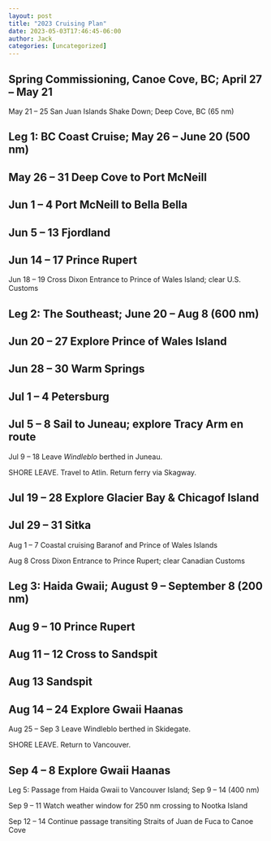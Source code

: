 ```yaml
---
layout: post
title: "2023 Cruising Plan"
date: 2023-05-03T17:46:45-06:00
author: Jack
categories: [uncategorized]
---
```


## Spring Commissioning, Canoe Cove, BC; April 27 – May 21

May 21 – 25 San Juan Islands Shake Down; Deep Cove, BC (65 nm)

## Leg 1: BC Coast Cruise; May 26 – June 20 (500 nm)

## May 26 – 31 Deep Cove to Port McNeill

## Jun 1 – 4 Port McNeill to Bella Bella

## Jun 5 – 13 Fjordland

## Jun 14 – 17 Prince Rupert

Jun 18 – 19 Cross Dixon Entrance to Prince of Wales Island; clear U.S. Customs

## Leg 2: The Southeast; June 20 – Aug 8 (600 nm)

## Jun 20 – 27 Explore Prince of Wales Island

## Jun 28 – 30 Warm Springs

## Jul 1 – 4 Petersburg

## Jul 5 – 8 Sail to Juneau; explore Tracy Arm en route

Jul 9 – 18 Leave _Windleblo_ berthed in Juneau.

SHORE LEAVE. Travel to Atlin. Return ferry via Skagway.

## Jul 19 – 28 Explore Glacier Bay & Chicagof Island

## Jul 29 – 31 Sitka

Aug 1 – 7 Coastal cruising Baranof and Prince of Wales Islands

Aug 8 Cross Dixon Entrance to Prince Rupert; clear Canadian Customs

## Leg 3: Haida Gwaii; August 9 – September 8 (200 nm)

## Aug 9 – 10 Prince Rupert

## Aug 11 – 12 Cross to Sandspit

## Aug 13 Sandspit

## Aug 14 – 24 Explore Gwaii Haanas

Aug 25 – Sep 3 Leave Windleblo berthed in Skidegate.

SHORE LEAVE. Return to Vancouver.

## Sep 4 – 8 Explore Gwaii Haanas

Leg 5: Passage from Haida Gwaii to Vancouver Island; Sep 9 – 14 (400 nm)

Sep 9 – 11 Watch weather window for 250 nm crossing to Nootka Island

Sep 12 – 14 Continue passage transiting Straits of Juan de Fuca to Canoe Cove